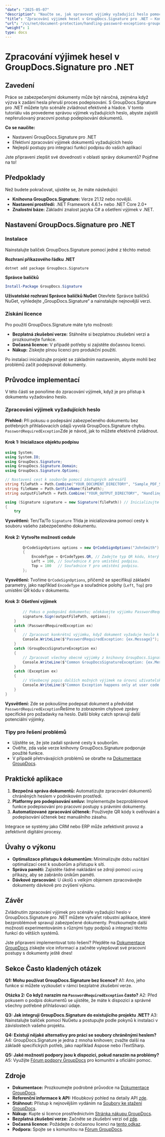 ```yaml
---
"date": "2025-05-07"
"description": "Naučte se, jak spravovat výjimky vyžadující heslo pomocí GroupDocs.Signature pro .NET. Zvládněte bezproblémové podepisování dokumentů a vylepšete možnosti ochrany dokumentů ve vaší aplikaci."
"title": "Zpracování výjimek hesel v GroupDocs.Signature pro .NET – Komplexní průvodce"
"url": "/cs/net/document-protection/handling-password-exceptions-groupdocs-signature-net/"
"weight": 1
type: docs
---
```

# Zpracování výjimek hesel v GroupDocs.Signature pro .NET

## Zavedení

Práce se zabezpečenými dokumenty může být náročná, zejména když výzva k zadání hesla přeruší proces podepisování. S GroupDocs.Signature pro .NET můžete tyto scénáře zvládnout efektivně a hladce. V tomto tutoriálu vás provedeme správou výjimek vyžadujících heslo, abyste zajistili nepřerušovaný pracovní postup podepisování dokumentů.

**Co se naučíte:**
- Nastavení GroupDocs.Signature pro .NET
- Efektivní zpracování výjimek dokumentů vyžadujících heslo
- Nejlepší postupy pro integraci funkcí podpisu do vašich aplikací

Jste připraveni zlepšit své dovednosti v oblasti správy dokumentů? Pojďme na to!

## Předpoklady

Než budete pokračovat, ujistěte se, že máte následující:
- **Knihovna GroupDocs.Signature:** Verze 21.12 nebo novější.
- **Nastavení prostředí:** .NET Framework 4.6.1+ nebo .NET Core 2.0+
- **Znalostní báze:** Základní znalost jazyka C# a ošetření výjimek v .NET.

## Nastavení GroupDocs.Signature pro .NET

### Instalace

Nainstalujte balíček GroupDocs.Signature pomocí jedné z těchto metod:

**Rozhraní příkazového řádku .NET**
```bash
dotnet add package GroupDocs.Signature
```

**Správce balíčků**
```powershell
Install-Package GroupDocs.Signature
```

**Uživatelské rozhraní Správce balíčků NuGet**
Otevřete Správce balíčků NuGet, vyhledejte „GroupDocs.Signature“ a nainstalujte nejnovější verzi.

### Získání licence
Pro použití GroupDocs.Signature máte tyto možnosti:
- **Bezplatná zkušební verze:** Stáhněte si bezplatnou zkušební verzi a prozkoumejte funkce.
- **Dočasná licence:** V případě potřeby si zajistěte dočasnou licenci.
- **Nákup:** Získejte plnou licenci pro produkční použití.

Po instalaci inicializujte projekt se základním nastavením, abyste mohli bez problémů začít podepisovat dokumenty.

## Průvodce implementací

V této části se ponoříme do zpracování výjimek, když je pro přístup k dokumentu vyžadováno heslo.

### Zpracování výjimek vyžadujících heslo

**Přehled:**
Při pokusu o podepsání zabezpečeného dokumentu bez potřebných přihlašovacích údajů vyvolá GroupDocs.Signature chybu. `PasswordRequiredException`Zde je návod, jak to můžete efektivně zvládnout.

#### Krok 1: Inicializace objektu podpisu
```csharp
using System;
using System.IO;
using GroupDocs.Signature;
using GroupDocs.Signature.Domain;
using GroupDocs.Signature.Options;

// Nastavení cest k souborům pomocí zástupných adresářů
string filePath = Path.Combine("YOUR_DOCUMENT_DIRECTORY", "Sample_PDF_Signed_PWD.pdf");
string fileName = Path.GetFileName(filePath);
string outputFilePath = Path.Combine("YOUR_OUTPUT_DIRECTORY", "HandlingExceptions", fileName);

using (Signature signature = new Signature(filePath)) // Inicializujte objekt Signature cestou k dokumentu.
{
    try
```
**Vysvětlení:** Ten/Ta/To `Signature` Třída je inicializována pomocí cesty k souboru vašeho zabezpečeného dokumentu.

#### Krok 2: Vytvořte možnosti cedule
```csharp
        QrCodeSignOptions options = new QrCodeSignOptions("JohnSmith")
        {
            EncodeType = QrCodeTypes.QR, // Zadejte typ QR kódu, který se má použít.
            Left = 100, // Souřadnice X pro umístění podpisu.
            Top = 100   // Souřadnice Y pro umístění podpisu.
        };
```
**Vysvětlení:** Tvoříme `QrCodeSignOptions`, přičemž se specifikují základní parametry, jako například `EncodeType` a souřadnice polohy (`Left`, `Top`) pro umístění QR kódu v dokumentu.

#### Krok 3: Ošetření výjimek
```csharp
        // Pokus o podepsání dokumentu; očekávejte výjimku PasswordRequiredException z důvodu chybějícího hesla v LoadOptions.
        signature.Sign(outputFilePath, options);
    }
    catch (PasswordRequiredException ex)
    {
        // Zpracovat konkrétní výjimku, když dokument vyžaduje heslo k otevření.
        Console.WriteLine($"PasswordRequiredException: {ex.Message}");
    }
    catch (GroupDocsSignatureException ex)
    {
        // Zpracovat všechny obecné výjimky z knihovny GroupDocs.Signature.
        Console.WriteLine($"Common GroupDocsSignatureException: {ex.Message}");
    }
    catch (Exception ex)
    {
        // Všeobecný popis dalších možných výjimek na úrovni uživatelského kódu.
        Console.WriteLine($"Common Exception happens only at user code level: {ex.Message}");
    }
}
```
**Vysvětlení:** Zde se pokoušíme podepsat dokument a předvídat `PasswordRequiredException`Řešíme to zobrazením chybové zprávy specifické pro požadavky na heslo. Další bloky catch spravují další potenciální výjimky.

### Tipy pro řešení problémů
- Ujistěte se, že jste zadali správné cesty k souborům.
- Ověřte, zda vaše verze knihovny GroupDocs.Signature podporuje použité funkce.
- V případě přetrvávajících problémů se obraťte na [Dokumentace GroupDocs](https://docs.groupdocs.com/signature/net/).

## Praktické aplikace

1. **Bezpečná správa dokumentů:** Automatizujte zpracování dokumentů chráněných heslem v podnikovém prostředí.
2. **Platformy pro podepisování smluv:** Implementujte bezproblémové funkce podepisování pro pracovní postupy s právními dokumenty.
3. **Automatizované zpracování účtenek:** Používejte QR kódy k ověřování a podepisování účtenek bez manuálního zásahu.

Integrace se systémy jako CRM nebo ERP může zefektivnit provoz a zefektivnit digitální procesy.

## Úvahy o výkonu
- **Optimalizace přístupu k dokumentům:** Minimalizujte dobu načítání optimalizací cest k souborům a přístupu k síti.
- **Správa paměti:** Zajistěte řádné nakládání se zdroji pomocí `using` příkazy, aby se zabránilo únikům paměti.
- **Dávkové zpracování:** U úkolů s velkým objemem zpracovávejte dokumenty dávkově pro zvýšení výkonu.

## Závěr

Zvládnutím zpracování výjimek pro scénáře vyžadující heslo v GroupDocs.Signature pro .NET můžete vytvářet robustní aplikace, které bezproblémově spravují zabezpečené dokumenty. Prozkoumejte další možnosti experimentováním s různými typy podpisů a integrací těchto funkcí do větších systémů.

Jste připraveni implementovat toto řešení? Přejděte na [Dokumentace GroupDocs](https://docs.groupdocs.com/signature/net/) získejte více informací a začněte vylepšovat své pracovní postupy s dokumenty ještě dnes!

## Sekce Často kladených otázek

**Q1: Mohu používat GroupDocs.Signature bez licence?**
A1: Ano, jeho funkce si můžete vyzkoušet v rámci bezplatné zkušební verze.

**Otázka 2: Co když narazím na `PasswordRequiredException` často?**
A2: Před pokusem o podpis dokumentů se ujistěte, že máte k dispozici a správné všechny potřebné přihlašovací údaje.

**Q3: Jak integruji GroupDocs.Signature do existujícího projektu .NET?**
A3: Nainstalujte balíček pomocí NuGetu a postupujte podle pokynů k instalaci v závislostech vašeho projektu.

**Q4: Existují nějaké alternativy pro práci se soubory chráněnými heslem?**
A4: GroupDocs.Signature je jedna z mnoha knihoven; zvažte další na základě specifických potřeb, jako například Aspose nebo iTextSharp.

**Q5: Jaké možnosti podpory jsou k dispozici, pokud narazím na problémy?**
A5: Využijte [Fórum podpory GroupDocs](https://forum.groupdocs.com/c/signature/) pro komunitní a oficiální pomoc.

## Zdroje
- **Dokumentace:** Prozkoumejte podrobné průvodce na [Dokumentace GroupDocs](https://docs.groupdocs.com/signature/net/).
- **Referenční informace k API:** Hloubkový pohled na detaily API [zde](https://reference.groupdocs.com/signature/net/).
- **Stáhnout:** Přístup k nejnovějším vydáním na [Soubory ke stažení GroupDocs](https://releases.groupdocs.com/signature/net/).
- **Nákup:** Kupte si licence prostřednictvím [Stránka nákupu GroupDocs](https://purchase.groupdocs.com/buy).
- **Bezplatná zkušební verze:** Začněte se zkušební verzí od [zde](https://releases.groupdocs.com/signature/net/).
- **Dočasná licence:** Požádejte o dočasnou licenci na [tento odkaz](https://purchase.groupdocs.com/temporary-license/).
- **Podpora:** Spojte se s komunitou na [Fórum GroupDocs](https://forum.groupdocs.com/c/signature/).